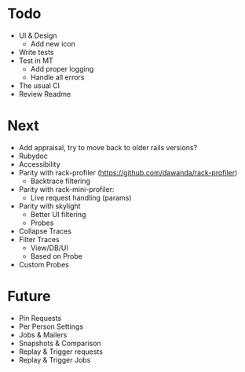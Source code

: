 # Todo

- UI & Design
  - Add new icon
- Write tests
- Test in MT
  - Add proper logging
  - Handle all errors
- The usual CI
- Review Readme

# Next

- Add appraisal, try to move back to older rails versions?
- Rubydoc
- Accessibility
- Parity with rack-profiler (https://github.com/dawanda/rack-profiler)
  - Backtrace filtering
- Parity with rack-mini-profiler:
  - Live request handling (params)
- Parity with skylight
  - Better UI filtering
  - Probes
- Collapse Traces
- Filter Traces
  - View/DB/UI
  - Based on Probe
- Custom Probes

# Future

- Pin Requests
- Per Person Settings
- Jobs & Mailers
- Snapshots & Comparison
- Replay & Trigger requests
- Replay & Trigger Jobs
